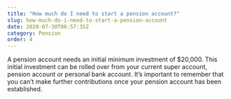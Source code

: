```yaml
---
title: "How much do I need to start a pension account?"
slug: how-much-do-i-need-to-start-a-pension-account
date: 2020-07-30T06:57:35Z
category: Pension
order: 4
---
```


A pension account needs an initial minimum investment of $20,000. This initial investment can be rolled over from your current super account, pension account or personal bank account. It’s important to remember that you can’t make further contributions once your pension account has been established.
